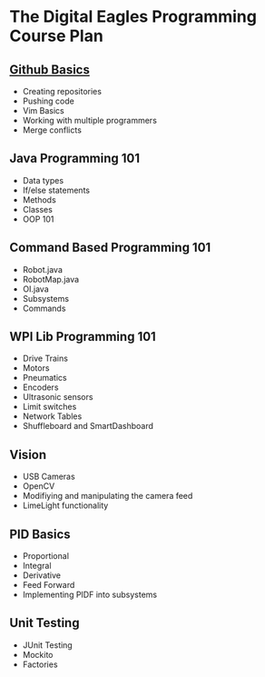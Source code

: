 # The Digital Eagles Programming Course Plan

## [Github Basics](/01_Github-Basics)

* Creating repositories
* Pushing code
* Vim Basics
* Working with multiple programmers
* Merge conflicts

## Java Programming 101

* Data types
* If/else statements
* Methods
* Classes
* OOP 101

## Command Based Programming 101

* Robot.java
* RobotMap.java
* OI.java
* Subsystems
* Commands

## WPI Lib Programming 101

* Drive Trains
* Motors
* Pneumatics
* Encoders
* Ultrasonic sensors
* Limit switches
* Network Tables
* Shuffleboard and SmartDashboard

## Vision

* USB Cameras
* OpenCV
* Modifiying and manipulating the camera feed
* LimeLight functionality

## PID Basics

* Proportional
* Integral
* Derivative
* Feed Forward
* Implementing PIDF into subsystems

## Unit Testing

* JUnit Testing
* Mockito
* Factories
